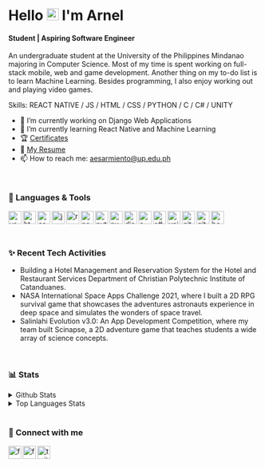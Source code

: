 
   
# Hello <img src="https://media.tenor.com/images/af1b615e4f90567a1328b7c320d3a601/tenor.gif" width="24px"> I'm Arnel
#### Student | Aspiring Software Engineer


An undergraduate student at the University of the Philippines Mindanao majoring in Computer Science. Most of my time is spent working on full-stack mobile, web and game development. Another thing on my to-do list is to learn Machine Learning. Besides programming, I also enjoy working out and playing video games.

Skills: REACT NATIVE / JS / HTML / CSS / PYTHON / C / C# / UNITY

- 🔭 I’m currently working on Django Web Applications
- 🌱 I’m currently learning React Native and Machine Learning 
- 🏆 <a href="https://github.com/ArJSarmiento/Certificates">Certificates</a>
- 📃 <a href="https://drive.google.com/file/d/13I7vWntJPflJZJRO-isMQnDyj7L4Timw/view?usp=sharing">My Resume</a>
- 📫 How to reach me: aesarmiento@up.edu.ph

<br/>

### 🧰 Languages & Tools

<img align="left" width="26px" alt="vscode" src="https://img.icons8.com/fluent/2x/visual-studio-code-2019.png" />
<img align="left" width="26px" alt="html" src="https://img.icons8.com/color/2x/html-5.png" />
<img align="left" width="26px" alt="css" src="https://img.icons8.com/color/2x/css3.png" />
<img align="left" width="26px" alt="js" src="https://img.icons8.com/color/2x/javascript.png" />
<img align="left" width="26px" alt="reactjs" src="https://img.icons8.com/color/2x/react-native.png" />
<img align="left" width="26px" alt="nodejs" src="https://img.icons8.com/color/2x/nodejs.png" />
<img align="left" width="26px" alt="python" src="https://img.icons8.com/color/2x/python.png" />
<img align="left" width="26px" alt="numpy" src="https://img.icons8.com/color/2x/numpy.png" />
<img align="left" width="26px" alt="django" src="https://img.icons8.com/external-tal-revivo-color-tal-revivo/24/000000/external-django-a-high-level-python-web-framework-that-encourages-rapid-development-logo-color-tal-revivo.png"/>
<img align="left" width="26px" alt="c" src="https://img.icons8.com/color/2x/c-sharp-logo-2.png" />
<img align="left" width="26px" alt="c#" src="https://img.icons8.com/color/2x/c-programming.png" />
<img align="left" width="26px" alt="unity"src="https://img.icons8.com/ios-filled/50/000000/unity.png"/>
<img align="left" width="26px" alt="git" src="https://img.icons8.com/color/2x/git.png" />
<img align="left" width="26px" alt="github" src="https://img.icons8.com/fluent/2x/github.png" />
<img align="left" width="26px" alt="bash" src="https://img.icons8.com/fluent/2x/console.png" />

<br/>
<br/>
<br/>

### ✨ Recent Tech Activities

- Building a Hotel Management and Reservation System for the Hotel and Restaurant Services Department of Christian Polytechnic Institute of Catanduanes.
- NASA International Space Apps Challenge 2021, where I built a 2D RPG survival game that showcases the adventures astronauts experience in deep space and simulates the wonders of space travel. 
- Salinlahi Evolution v3.0: An App Development Competition, where my team built Scinapse, a 2D adventure game that teaches students a wide array of science concepts.

<br/>

###  📊 Stats

<details>
  <summary>Github Stats</summary>
  <br>
  
  ![Arnel's GitHub stats](https://github-readme-stats.vercel.app/api?username=ArJSarmiento&theme=merko)
  
</details>

<details>
  <summary>Top Languages Stats</summary>
  <br>
  
  ![Arnel's GitHub stats](https://github-readme-stats.vercel.app/api/top-langs/?username=ArJSarmiento&theme=merko)

</details>

<br/>

### 🔗 Connect with me

[<img align="left" width="26px" alt="facebook" src="https://img.icons8.com/fluent/344/linkedin.png" />][linkedin]
[<img align="left" width="26px" alt="facebook" src="https://img.icons8.com/fluent/344/facebook-new.png" />][facebook]
[<img align="left" width="26px" alt="twitter" src="https://img.icons8.com/fluent/344/twitter.png" />][twitter]
<br/>


<br/>
<br/>

[linkedin]: https://www.linkedin.com/in/ArJSarmiento/
[facebook]: https://www.facebook.com/Arnel.Jansarmiento.2003/
[twitter]: https://twitter.com/ArJSarmiento
[Github]: https://github.com/ArJSarmiento
[Certificates]: https://github.com/ArJSarmiento/Certificates
